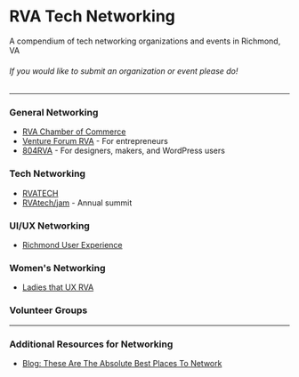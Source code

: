 # RVA Tech Networking

A compendium of tech networking organizations and events in Richmond, VA

###### If you would like to submit an organization or event please do!

<hr>

### General Networking

- [RVA Chamber of Commerce](http://go.chamberrva.com/events/calendar/)
- [Venture Forum RVA](http://ventureforumrva.com/) - For entrepreneurs
- [804RVA](https://www.meetup.com/804RVA/events/) - For designers, makers, and WordPress users

### Tech Networking

- [RVATECH](https://rvatech.com/events/)
- [RVAtech/jam](https://rvatechjam.com/) - Annual summit

### UI/UX Networking

- [Richmond User Experience](https://richmondux.com/)

### Women's Networking

- [Ladies that UX RVA](https://www.facebook.com/groups/796521170550624/)

### Volunteer Groups

<hr>

### Additional Resources for Networking

- [Blog: These Are The Absolute Best Places To Network](https://www.jobmonkey.com/best-places-to-network/)
